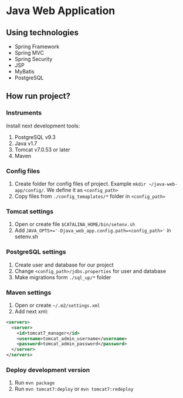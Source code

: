 # Java Web Application

## Using technologies

* Spring Framework
* Spring MVC
* Spring Security
* JSP
* MyBatis
* PostgreSQL

## How run project?

### Instruments

Install next development tools:

1. PostgreSQL v9.3
2. Java v1.7
3. Tomcat v7.0.53 or later
4. Maven

### Config files

1. Create folder for config files of project. Example `mkdir ~/java-web-app/config/`. We define it as `<config_path>`
2. Copy files from `./config_temaplates/*` folder in `<config_path>`

### Tomcat settings

1. Open or create file `$CATALINA_HOME/bin/setenv.sh`
2. Add `JAVA_OPTS+='-Djava_web_app.config.path=<config_path>'` in setenv.sh

### PostgreSQL settings

1. Create user and database for our project
2. Change `<config_path>/jdbs.properties` for user and database
3. Make migrations form `./sql_up/*` folder

### Maven settings

1. Open or create `~/.m2/settings.xml`
2. Add next xml:
```xml
<servers>
  <server>
    <id>tomcat7_manager</id>
    <username>tomcat_admin_username</username>
    <password>tomcat_admin_password</password>
  </server>
</servers>
```

### Deploy development version

1. Run `mvn package`
2. Run `mvn tomcat7:deploy` or `mvn tomcat7:redeploy`
